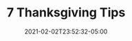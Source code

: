 ---
title: "7 Thanksgiving Tips"
date: 2021-02-02T23:52:32-05:00
draft: false
images: "img/wildwoodhealth.org/market/7-tips"
link: "archived"
src: "https://gitlab.com/wildwood-health-institute/landing-pages/market-7-tips"
categories:
- "Gulp"
- "Linux"
- "NGINX"
---